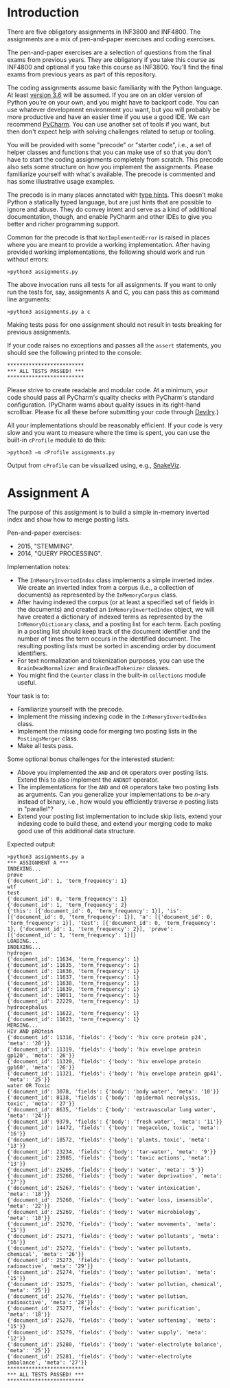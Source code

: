 # Introduction

There are five obligatory assignments in INF3800 and INF4800. The assignments are a mix of pen-and-paper exercises and coding exercises.

The pen-and-paper exercises are a selection of questions from the final exams from previous years. They are obligatory if you take this course as INF4800 and optional if you take this course as INF3800. You'll find the final exams from previous years as part of this repository.

The coding assignments assume basic familiarity with the Python language. At least [version 3.6](https://www.python.org/downloads/release/python-364/) will be assumed. If you are on an older version of Python you’re on your own, and you might have to backport code. You can use whatever development environment you want, but you will probably be more productive and have an easier time if you use a good IDE. We can recommend [PyCharm](https://www.jetbrains.com/pycharm/). You can use another set of tools if you want, but then don't expect help with solving challenges related to setup or tooling.

You will be provided with some "precode" or "starter code", i.e., a set of helper classes and functions that you can make use of so that you don't have to start the coding assignments completely from scratch. This precode also sets some structure on how you implement the assignments. Please familiarize yourself with what's available. The precode is commented and has some illustrative usage examples.

The precode is in many places annotated with [type hints](https://www.python.org/dev/peps/pep-0484/). This doesn't make Python a statically typed language, but are just hints that are possible to ignore and abuse. They do convey intent and serve as a kind of additional documentation, though, and enable PyCharm and other IDEs to give you better and richer programming support.

Common for the precode is that `NotImplementedError` is raised in places where you are meant to provide a working implementation. After having provided working implementations, the following should work and run without errors:

    >python3 assignments.py

The above invocation runs all tests for all assignments. If you want to only run the tests for, say, assignments A and C, you can pass this as command line arguments:

    >python3 assignments.py a c

Making tests pass for one assignment should not result in tests breaking for previous assignments.

If your code raises no exceptions and passes all the `assert` statements, you should see the following printed to the console:

    *************************
    *** ALL TESTS PASSED! ***
    *************************

Please strive to create readable and modular code. At a minimum, your code should pass all PyCharm's quality checks with PyCharm's standard configuration. (PyCharm warns about quality issues in its right-hand scrollbar. Please fix all these before submitting your code through [Devilry](https://devilry.ifi.uio.no/).)

All your implementations should be reasonably efficient. If your code is very slow and you want to measure where the time is spent, you can use the built-in `cProfile` module to do this:

    >python3 –m cProfile assignments.py

Output from `cProfile` can be visualized using, e.g., [SnakeViz](https://jiffyclub.github.io/snakeviz/).

# Assignment A

The purpose of this assignment is to build a simple in-memory inverted index and show how to merge posting lists.

Pen-and-paper exercises:

* 2015, "STEMMING".
* 2014, "QUERY PROCESSING".

Implementation notes:

* The `InMemoryInvertedIndex` class implements a simple inverted index. We create an inverted index from a corpus (i.e., a collection of documents) as represented by the `InMemoryCorpus` class.
* After having indexed the corpus (or at least a specified set of fields in the documents) and created an `InMemoryInvertedIndex` object, we will have created a dictionary of indexed terms as represented by the `InMemoryDictionary` class, and a posting list for each term. Each posting in a posting list should keep track of the document identifier and the number of times the term occurs in the identified document. The resulting posting lists must be sorted in ascending order by document identifiers.
* For text normalization and tokenization purposes, you can use the `BrainDeadNormalizer` and `BrainDeadTokenizer` classes.
* You might find the `Counter` class in the built-in `collections` module useful.

Your task is to:

* Familiarize yourself with the precode.
* Implement the missing indexing code in the `InMemoryInvertedIndex` class.
* Implement the missing code for merging two posting lists in the `PostingsMerger` class.
* Make all tests pass.

Some optional bonus challenges for the interested student:

* Above you implemented the `AND` and `OR` operators over posting lists. Extend this to also implement the `ANDNOT` operator.
* The implementations for the `AND` and `OR` operators take two posting lists as arguments. Can you generalize your implementations to be _n_-ary instead of binary, i.e., how would you efficiently traverse _n_ posting lists in "parallel"?
* Extend your posting list implementation to include skip lists, extend your indexing code to build these, and extend your merging code to make good use of this additional data structure.

Expected output:

```
>python3 assignments.py a
*** ASSIGNMENT A ***
INDEXING...
prøve
{'document_id': 1, 'term_frequency': 1}
wtf
test
{'document_id': 0, 'term_frequency': 1}
{'document_id': 1, 'term_frequency': 2}
{'this': [{'document_id': 0, 'term_frequency': 1}], 'is': [{'document_id': 0, 'term_frequency': 1}], 'a': [{'document_id': 0, 'term_frequency': 1}], 'test': [{'document_id': 0, 'term_frequency': 1}, {'document_id': 1, 'term_frequency': 2}], 'prøve': [{'document_id': 1, 'term_frequency': 1}]}
LOADING...
INDEXING...
hydrogen
{'document_id': 11634, 'term_frequency': 1}
{'document_id': 11635, 'term_frequency': 1}
{'document_id': 11636, 'term_frequency': 1}
{'document_id': 11637, 'term_frequency': 1}
{'document_id': 11638, 'term_frequency': 1}
{'document_id': 11639, 'term_frequency': 1}
{'document_id': 19011, 'term_frequency': 1}
{'document_id': 22229, 'term_frequency': 1}
hydrocephalus
{'document_id': 11622, 'term_frequency': 1}
{'document_id': 11623, 'term_frequency': 1}
MERGING...
HIV AND pROtein
{'document_id': 11316, 'fields': {'body': 'hiv core protein p24', 'meta': '20'}}
{'document_id': 11319, 'fields': {'body': 'hiv envelope protein gp120', 'meta': '26'}}
{'document_id': 11320, 'fields': {'body': 'hiv envelope protein gp160', 'meta': '26'}}
{'document_id': 11321, 'fields': {'body': 'hiv envelope protein gp41', 'meta': '25'}}
water OR Toxic
{'document_id': 3078, 'fields': {'body': 'body water', 'meta': '10'}}
{'document_id': 8138, 'fields': {'body': 'epidermal necrolysis, toxic', 'meta': '27'}}
{'document_id': 8635, 'fields': {'body': 'extravascular lung water', 'meta': '24'}}
{'document_id': 9379, 'fields': {'body': 'fresh water', 'meta': '11'}}
{'document_id': 14472, 'fields': {'body': 'megacolon, toxic', 'meta': '16'}}
{'document_id': 18572, 'fields': {'body': 'plants, toxic', 'meta': '13'}}
{'document_id': 23234, 'fields': {'body': 'tar-water', 'meta': '9'}}
{'document_id': 23985, 'fields': {'body': 'toxic actions', 'meta': '13'}}
{'document_id': 25265, 'fields': {'body': 'water', 'meta': '5'}}
{'document_id': 25266, 'fields': {'body': 'water deprivation', 'meta': '17'}}
{'document_id': 25267, 'fields': {'body': 'water intoxication', 'meta': '18'}}
{'document_id': 25268, 'fields': {'body': 'water loss, insensible', 'meta': '22'}}
{'document_id': 25269, 'fields': {'body': 'water microbiology', 'meta': '18'}}
{'document_id': 25270, 'fields': {'body': 'water movements', 'meta': '15'}}
{'document_id': 25271, 'fields': {'body': 'water pollutants', 'meta': '16'}}
{'document_id': 25272, 'fields': {'body': 'water pollutants, chemical', 'meta': '26'}}
{'document_id': 25273, 'fields': {'body': 'water pollutants, radioactive', 'meta': '29'}}
{'document_id': 25274, 'fields': {'body': 'water pollution', 'meta': '15'}}
{'document_id': 25275, 'fields': {'body': 'water pollution, chemical', 'meta': '25'}}
{'document_id': 25276, 'fields': {'body': 'water pollution, radioactive', 'meta': '28'}}
{'document_id': 25277, 'fields': {'body': 'water purification', 'meta': '18'}}
{'document_id': 25278, 'fields': {'body': 'water softening', 'meta': '15'}}
{'document_id': 25279, 'fields': {'body': 'water supply', 'meta': '12'}}
{'document_id': 25280, 'fields': {'body': 'water-electrolyte balance', 'meta': '25'}}
{'document_id': 25281, 'fields': {'body': 'water-electrolyte imbalance', 'meta': '27'}}
*************************
*** ALL TESTS PASSED! ***
*************************
```

